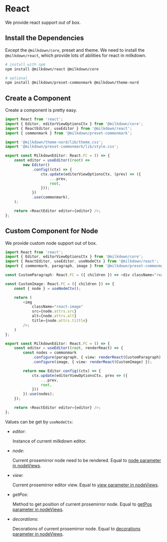 # React

We provide react support out of box.

## Install the Dependencies

Except the `@milkdown/core`, preset and theme.
We need to install the `@milkdown/react`,
which provide lots of abilities for react in milkdown.

```bash
# install with npm
npm install @milkdown/react @milkdown/core

# optional
npm install @milkdown/preset-commonmark @milkdown/theme-nord
```

## Create a Component

Create a component is pretty easy.

```typescript
import React from 'react';
import { Editor, editorViewOptionsCtx } from '@milkdown/core';
import { ReactEditor, useEditor } from '@milkdown/react';
import { commonmark } from '@milkdown/preset-commonmark';

import '@milkdown/theme-nord/lib/theme.css';
import '@milkdown/preset-commonmark/lib/style.css';

export const MilkdownEditor: React.FC = () => {
    const editor = useEditor((root) =>
        new Editor()
            .config((ctx) => {
                ctx.update(editorViewOptionsCtx, (prev) => ({
                    ...prev,
                    root,
                }));
            })
            .use(commonmark),
    );

    return <ReactEditor editor={editor} />;
};
```

## Custom Component for Node

We provide custom node support out of box.

```typescript
import React from 'react';
import { Editor, editorViewOptionsCtx } from '@milkdown/core';
import { ReactEditor, useEditor, useNodeCtx } from '@milkdown/react';
import { commonmark, paragraph, image } from '@milkdown/preset-commonmark';

const CustomParagraph: React.FC = ({ children }) => <div className="react-paragraph">{children}</div>;

const CustomImage: React.FC = ({ children }) => {
    const { node } = useNodeCtx();

    return (
        <img
            className="react-image"
            src={node.attrs.src}
            alt={node.attrs.alt}
            title={node.attrs.tittle}
        />;
    )
};

export const MilkdownEditor: React.FC = () => {
    const editor = useEditor((root, renderReact) => {
        const nodes = commonmark
            .configure(paragraph, { view: renderReact(CustomParagraph) })
            .configure(image, { view: renderReact(CustomImage) });

        return new Editor.config((ctx) => {
            ctx.update(editorViewOptionsCtx, prev => ({
                ...prev,
                root,
            }))
        }).use(nodes);
    });

    return <ReactEditor editor={editor} />;
};
```

Values can be get by `useNodeCtx`:

-   _editor_:

    Instance of current milkdown editor.

-   _node_:

    Current prosemirror node need to be rendered.
    Equal to [node parameter in nodeViews](https://prosemirror.net/docs/ref/#view.EditorProps.nodeViews).

-   _view_:

    Current prosemirror editor view.
    Equal to [view parameter in nodeViews](https://prosemirror.net/docs/ref/#view.EditorProps.nodeViews).

-   _getPos_:

    Method to get position of current prosemirror node.
    Equal to [getPos parameter in nodeViews](https://prosemirror.net/docs/ref/#view.EditorProps.nodeViews).

-   _decorations_:

    Decorations of current prosemirror node.
    Equal to [decorations parameter in nodeViews](https://prosemirror.net/docs/ref/#view.EditorProps.nodeViews).
